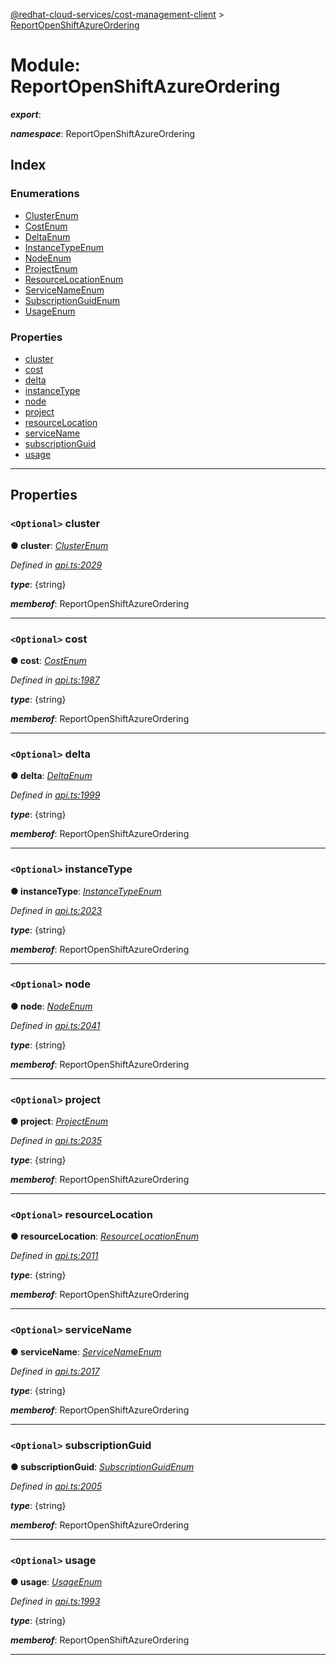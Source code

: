 [@redhat-cloud-services/cost-management-client](../README.md) > [ReportOpenShiftAzureOrdering](../modules/reportopenshiftazureordering.md)

# Module: ReportOpenShiftAzureOrdering

*__export__*: 

*__namespace__*: ReportOpenShiftAzureOrdering

## Index

### Enumerations

* [ClusterEnum](../enums/reportopenshiftazureordering.clusterenum.md)
* [CostEnum](../enums/reportopenshiftazureordering.costenum.md)
* [DeltaEnum](../enums/reportopenshiftazureordering.deltaenum.md)
* [InstanceTypeEnum](../enums/reportopenshiftazureordering.instancetypeenum.md)
* [NodeEnum](../enums/reportopenshiftazureordering.nodeenum.md)
* [ProjectEnum](../enums/reportopenshiftazureordering.projectenum.md)
* [ResourceLocationEnum](../enums/reportopenshiftazureordering.resourcelocationenum.md)
* [ServiceNameEnum](../enums/reportopenshiftazureordering.servicenameenum.md)
* [SubscriptionGuidEnum](../enums/reportopenshiftazureordering.subscriptionguidenum.md)
* [UsageEnum](../enums/reportopenshiftazureordering.usageenum.md)

### Properties

* [cluster](reportopenshiftazureordering.md#cluster)
* [cost](reportopenshiftazureordering.md#cost)
* [delta](reportopenshiftazureordering.md#delta)
* [instanceType](reportopenshiftazureordering.md#instancetype)
* [node](reportopenshiftazureordering.md#node)
* [project](reportopenshiftazureordering.md#project)
* [resourceLocation](reportopenshiftazureordering.md#resourcelocation)
* [serviceName](reportopenshiftazureordering.md#servicename)
* [subscriptionGuid](reportopenshiftazureordering.md#subscriptionguid)
* [usage](reportopenshiftazureordering.md#usage)

---

## Properties

<a id="cluster"></a>

### `<Optional>` cluster

**● cluster**: *[ClusterEnum](../enums/reportopenshiftazureordering.clusterenum.md)*

*Defined in [api.ts:2029](https://github.com/RedHatInsights/javascript-clients/blob/master/packages/cost-management/api.ts#L2029)*

*__type__*: {string}

*__memberof__*: ReportOpenShiftAzureOrdering

___
<a id="cost"></a>

### `<Optional>` cost

**● cost**: *[CostEnum](../enums/reportopenshiftazureordering.costenum.md)*

*Defined in [api.ts:1987](https://github.com/RedHatInsights/javascript-clients/blob/master/packages/cost-management/api.ts#L1987)*

*__type__*: {string}

*__memberof__*: ReportOpenShiftAzureOrdering

___
<a id="delta"></a>

### `<Optional>` delta

**● delta**: *[DeltaEnum](../enums/reportopenshiftazureordering.deltaenum.md)*

*Defined in [api.ts:1999](https://github.com/RedHatInsights/javascript-clients/blob/master/packages/cost-management/api.ts#L1999)*

*__type__*: {string}

*__memberof__*: ReportOpenShiftAzureOrdering

___
<a id="instancetype"></a>

### `<Optional>` instanceType

**● instanceType**: *[InstanceTypeEnum](../enums/reportopenshiftazureordering.instancetypeenum.md)*

*Defined in [api.ts:2023](https://github.com/RedHatInsights/javascript-clients/blob/master/packages/cost-management/api.ts#L2023)*

*__type__*: {string}

*__memberof__*: ReportOpenShiftAzureOrdering

___
<a id="node"></a>

### `<Optional>` node

**● node**: *[NodeEnum](../enums/reportopenshiftazureordering.nodeenum.md)*

*Defined in [api.ts:2041](https://github.com/RedHatInsights/javascript-clients/blob/master/packages/cost-management/api.ts#L2041)*

*__type__*: {string}

*__memberof__*: ReportOpenShiftAzureOrdering

___
<a id="project"></a>

### `<Optional>` project

**● project**: *[ProjectEnum](../enums/reportopenshiftazureordering.projectenum.md)*

*Defined in [api.ts:2035](https://github.com/RedHatInsights/javascript-clients/blob/master/packages/cost-management/api.ts#L2035)*

*__type__*: {string}

*__memberof__*: ReportOpenShiftAzureOrdering

___
<a id="resourcelocation"></a>

### `<Optional>` resourceLocation

**● resourceLocation**: *[ResourceLocationEnum](../enums/reportopenshiftazureordering.resourcelocationenum.md)*

*Defined in [api.ts:2011](https://github.com/RedHatInsights/javascript-clients/blob/master/packages/cost-management/api.ts#L2011)*

*__type__*: {string}

*__memberof__*: ReportOpenShiftAzureOrdering

___
<a id="servicename"></a>

### `<Optional>` serviceName

**● serviceName**: *[ServiceNameEnum](../enums/reportopenshiftazureordering.servicenameenum.md)*

*Defined in [api.ts:2017](https://github.com/RedHatInsights/javascript-clients/blob/master/packages/cost-management/api.ts#L2017)*

*__type__*: {string}

*__memberof__*: ReportOpenShiftAzureOrdering

___
<a id="subscriptionguid"></a>

### `<Optional>` subscriptionGuid

**● subscriptionGuid**: *[SubscriptionGuidEnum](../enums/reportopenshiftazureordering.subscriptionguidenum.md)*

*Defined in [api.ts:2005](https://github.com/RedHatInsights/javascript-clients/blob/master/packages/cost-management/api.ts#L2005)*

*__type__*: {string}

*__memberof__*: ReportOpenShiftAzureOrdering

___
<a id="usage"></a>

### `<Optional>` usage

**● usage**: *[UsageEnum](../enums/reportopenshiftazureordering.usageenum.md)*

*Defined in [api.ts:1993](https://github.com/RedHatInsights/javascript-clients/blob/master/packages/cost-management/api.ts#L1993)*

*__type__*: {string}

*__memberof__*: ReportOpenShiftAzureOrdering

___

